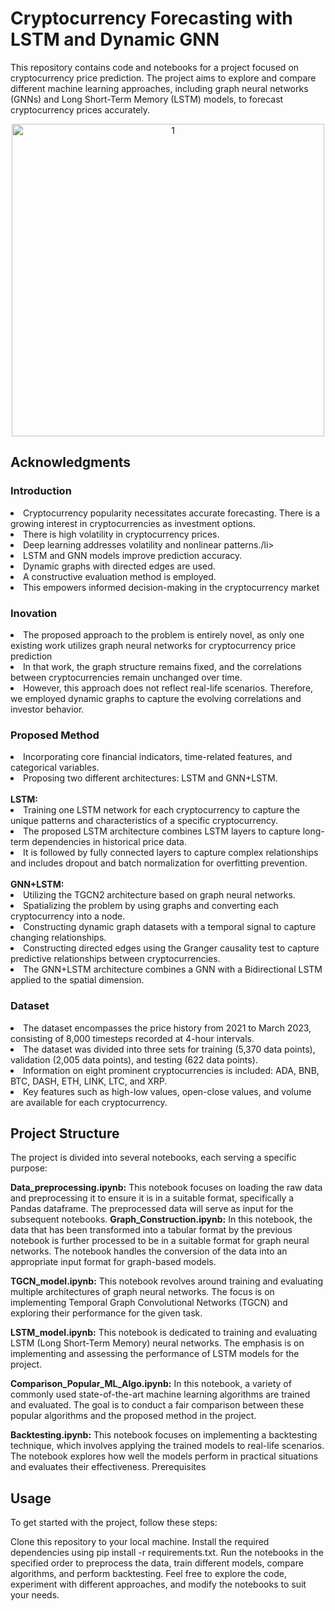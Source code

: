 # Cryptocurrency Forecasting with LSTM and Dynamic GNN

This repository contains code and notebooks for a project focused on cryptocurrency price prediction. The project aims to explore and compare different machine learning approaches, including graph neural networks (GNNs) and Long Short-Term Memory (LSTM) models, to forecast cryptocurrency prices accurately.

<div align="center">
  <img src="https://github.com/nikgeokar/tgcn_lstm_for_crypto_forecasting/files/11642661/DynamicGraph.pdf" alt="1" width="500"/>
</div>

## Acknowledgments

### Introduction 
<li>Cryptocurrency popularity necessitates accurate forecasting. There is a growing interest in cryptocurrencies as investment options. </li>
<li>There is high volatility in cryptocurrency prices. </li>
<li>Deep learning addresses volatility and nonlinear patterns./li>
<li>LSTM and GNN models improve prediction accuracy. </li>
<li>Dynamic graphs with directed edges are used.</li>
<li>A constructive evaluation method is employed.</li>
<li>This empowers informed decision-making in the cryptocurrency market</li>

### Inovation
<li>The proposed approach to the problem is entirely novel, as only one existing work utilizes graph neural networks for cryptocurrency price prediction </li>
<li>In that work, the graph structure remains fixed, and the correlations between cryptocurrencies remain unchanged over time.</li>
<li>However, this approach does not reflect real-life scenarios. Therefore, we employed dynamic graphs to capture the evolving correlations and investor behavior.</li>

### Proposed Method
<li>Incorporating core financial indicators, time-related features, and categorical variables.</li>
<li>Proposing two different architectures: LSTM and GNN+LSTM.</li>
<br>
<b>LSTM:</b>
<li>Training one LSTM network for each cryptocurrency to capture the unique patterns and characteristics of a specific cryptocurrency.</li>
<li>The proposed LSTM architecture combines LSTM layers to capture long-term dependencies in historical price data.</li>
<li>It is followed by fully connected layers to capture complex relationships and includes dropout and batch normalization for overfitting prevention.</li>
<br>
<b>GNN+LSTM:</b>
<li>Utilizing the TGCN2 architecture based on graph neural networks.</li>
<li>Spatializing the problem by using graphs and converting each cryptocurrency into a node.</li>
<li>Constructing dynamic graph datasets with a temporal signal to capture changing relationships.</li>
<li>Constructing directed edges using the Granger causality test to capture predictive relationships between cryptocurrencies.</li>
<li>The GNN+LSTM architecture combines a GNN with a Bidirectional LSTM applied to the spatial dimension.</li>

### Dataset
<li>The dataset encompasses the price history from 2021 to March 2023, consisting of 8,000 timesteps recorded at 4-hour intervals.</li>
<li>The dataset was divided into three sets for training (5,370 data points), validation (2,005 data points), and testing (622 data points).</li>
<li>Information on eight prominent cryptocurrencies is included: ADA, BNB, BTC, DASH, ETH, LINK, LTC, and XRP.</li>
<li>Key features such as high-low values, open-close values, and volume are available for each cryptocurrency.</li>



## Project Structure
The project is divided into several notebooks, each serving a specific purpose:

<b>Data_preprocessing.ipynb:</b> This notebook focuses on loading the raw data and preprocessing it to ensure it is in a suitable format, specifically a Pandas dataframe. The preprocessed data will serve as input for the subsequent notebooks.
<b>Graph_Construction.ipynb:</b> In this notebook, the data that has been transformed into a tabular format by the previous notebook is further processed to be in a suitable format for graph neural networks. The notebook handles the conversion of the data into an appropriate input format for graph-based models.

<b>TGCN_model.ipynb:</b> This notebook revolves around training and evaluating multiple architectures of graph neural networks. The focus is on implementing Temporal Graph Convolutional Networks (TGCN) and exploring their performance for the given task.

<b>LSTM_model.ipynb:</b> This notebook is dedicated to training and evaluating LSTM (Long Short-Term Memory) neural networks. The emphasis is on implementing and assessing the performance of LSTM models for the project.

<b>Comparison_Popular_ML_Algo.ipynb:</b> In this notebook, a variety of commonly used state-of-the-art machine learning algorithms are trained and evaluated. The goal is to conduct a fair comparison between these popular algorithms and the proposed method in the project.

<b>Backtesting.ipynb:</b> This notebook focuses on implementing a backtesting technique, which involves applying the trained models to real-life scenarios. The notebook explores how well the models perform in practical situations and evaluates their effectiveness.
Prerequisites

## Usage
To get started with the project, follow these steps:

Clone this repository to your local machine.
Install the required dependencies using pip install -r requirements.txt.
Run the notebooks in the specified order to preprocess the data, train different models, compare algorithms, and perform backtesting.
Feel free to explore the code, experiment with different approaches, and modify the notebooks to suit your needs.
